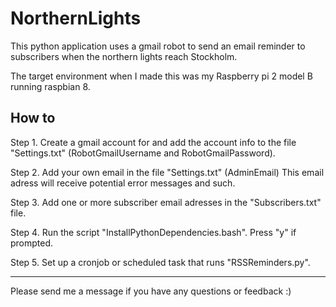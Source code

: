 # NorthernLights
This python application uses a gmail robot to send an email reminder to subscribers when the northern lights reach Stockholm.

The target environment when I made this was my Raspberry pi 2 model B running raspbian 8.

How to
------
Step 1. Create a gmail account for and add the account info to the file "Settings.txt" (RobotGmailUsername and RobotGmailPassword).

Step 2. Add your own email in the file "Settings.txt" (AdminEmail)
    This email adress will receive potential error messages and such.
    
Step 3. Add one or more subscriber email adresses in the "Subscribers.txt" file.

Step 4. Run the script "InstallPythonDependencies.bash". Press "y" if prompted.

Step 5. Set up a cronjob or scheduled task that runs "RSSReminders.py".

___

Please send me a message if you have any questions or feedback :)
